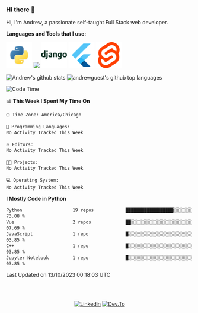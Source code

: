 ### Hi there 👋

Hi, I'm Andrew, a passionate self-taught Full Stack web developer.

**Languages and Tools that I use:**  

<code><img height="70" src="https://raw.githubusercontent.com/github/explore/80688e429a7d4ef2fca1e82350fe8e3517d3494d/topics/python/python.png"></code>
<code><img height="70" src="https://fastapi.tiangolo.com/img/logo-margin/logo-teal.png"></code>
<code><img height="70" src="https://raw.githubusercontent.com/github/explore/7456fdff59816d37ef383a6c8f32a26ff7332db2/topics/django/django.png"></code>
<code><img height="70" src="https://raw.githubusercontent.com/github/explore/cebd63002168a05a6a642f309227eefeccd92950/topics/flutter/flutter.png"></code>
<code><img height="70" src="https://raw.githubusercontent.com/github/explore/42198dc9113595ddd22cc12771bb719c8cf08b67/topics/svelte/svelte.png"></code>

![Andrew's github stats](https://github-readme-stats.vercel.app/api?username=andrewguest&show_icons=true&theme=vue-dark&count_private=true)
<img height="180em" src="https://github-readme-stats.vercel.app/api/top-langs/?username=andrewguest&theme=vue-dark&layout=compact" alt="andrewguest's github top languages" />

<!--START_SECTION:waka-->
![Code Time](http://img.shields.io/badge/Code%20Time-1%2C164%20hrs%2039%20mins-blue)

📊 **This Week I Spent My Time On** 

```text
🕑︎ Time Zone: America/Chicago

💬 Programming Languages: 
No Activity Tracked This Week

🔥 Editors: 
No Activity Tracked This Week

🐱‍💻 Projects: 
No Activity Tracked This Week

💻 Operating System: 
No Activity Tracked This Week
```

**I Mostly Code in Python** 

```text
Python                   19 repos            ██████████████████░░░░░░░   73.08 % 
Vue                      2 repos             ██░░░░░░░░░░░░░░░░░░░░░░░   07.69 % 
JavaScript               1 repo              █░░░░░░░░░░░░░░░░░░░░░░░░   03.85 % 
C++                      1 repo              █░░░░░░░░░░░░░░░░░░░░░░░░   03.85 % 
Jupyter Notebook         1 repo              █░░░░░░░░░░░░░░░░░░░░░░░░   03.85 % 
```




 Last Updated on 13/10/2023 00:18:03 UTC
<!--END_SECTION:waka-->

<br><br>
<p align="center">
   <a href="https://www.linkedin.com/in/andrew-guest-a891759a" target="_blank"><img src="https://img.shields.io/badge/LinkedIn-0077B5?style=for-the-badge&logo=linkedin&logoColor=white" alt="Linkedin"></a>
  <a href="https://dev.to/aguest" target="_blank"><img src="https://img.shields.io/badge/Dev.to-0A0A0A?style=for-the-badge&logo=dev%2Eto&logoColor=white" alt="Dev.To"></a>
</p>

